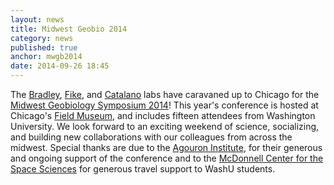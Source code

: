 ```yaml
---
layout: news
title: Midwest Geobio 2014
category: news 
published: true 
anchor: mwgb2014
date: 2014-09-26 18:45
---
```


 The [Bradley](http://bradleylab.wustl.edu), [Fike](http://biogeochem.wustl.edu), and [Catalano](http://envgeochem.wustl.edu/) labs have caravaned up to Chicago for the [Midwest Geobiology Symposium 2014](http://www.midwestgeobiology.org)! This year's conference is hosted at Chicago's [Field Museum](http://www.fieldmuseum.org/), and includes fifteen attendees from Washington University. We look forward to an exciting weekend of science, socializing, and building new collaborations with our colleagues from across the midwest. Special thanks are due to the [Agouron Institute](http://www.agi.org), for their generous and ongoing support of the conference and to the [McDonnell Center for the Space Sciences](http://mcss.wustl.edu/) for generous travel support to WashU students.  